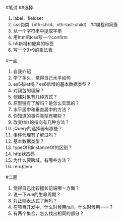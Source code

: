 #笔试
##选择
1. label、fieldset
2. css伪类（nth-child、nth-last-child）
##编程和简答
1. 从一个字符串中提取字串
2. 用html和css写一个confirm
3. h5新增和废弃的标签
4. 写一个9*9的乘法表

#一面
1. 自我介绍
2. 学了多久，觉得自己水平如何
3. es5有let吗？es6新增的基本数据类型？
4. 对闭包的理解？
5. 创建对象有几种方式？
6. 原型链有了解吗？是怎么实现的？
7. 水平居中和垂直居中的方法？
8. 你知道的事件类型有哪些？
9. 改变this的指向有几种方法？
10. jQuery的选择器有哪些？
11. 事件代理有了解过吗？
12. 基本数据类型？
13. typeOf和instanceOf的区别？
14. http状态码
15. 为什么要跨域，有哪些方法？
16. rem和vm

#二面
1. 觉得自己比较擅长前端哪一方面？
2. 说一下vue的生命周期？
3. 对正则表达式了解吗？
4. 在项目开发中，什么时候用null，什么时候用===？
5. 有两个集合，怎么找出相同的部分？